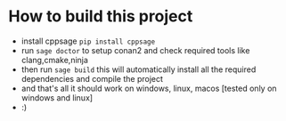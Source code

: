 # How to build this project
  - install cppsage ```pip install cppsage```
  - run ```sage doctor``` to setup conan2 and check required tools like clang,cmake,ninja
  - then run ```sage build``` this will automatically install all the required dependencies  and compile the project
  - and that's all it should work on windows, linux, macos [tested only on windows and linux]
  - :)
    
